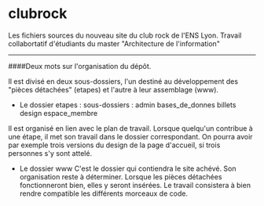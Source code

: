 clubrock
========

Les fichiers sources du nouveau site du club rock de l'ENS Lyon. 
Travail collabortatif d'étudiants du master "Architecture de l'information"
***
####Deux mots sur l'organisation du dépôt.

Il est divisé en deux sous-dossiers, l'un destiné au développement des "pièces détachées" (etapes)  et l'autre à leur assemblage (www).

* Le dossier etapes : 
sous-dossiers : admin bases\_de\_donnes billets design espace_membre

Il est organisé en lien avec le plan de travail. Lorsque quelqu'un contribue à une étape, il met son travail dans le dossier correspondant. On pourra avoir par exemple trois versions du design de la page d'accueil, si trois personnes s'y sont attelé. 

* Le dossier www
C'est le dossier qui contiendra le site achévé. Son organisation reste à déterminer. Lorsque les pièces détachées fonctionneront bien, elles y seront insérées. Le travail consistera à bien rendre compatible les différents morceaux de code.  

